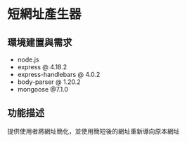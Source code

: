 # 短網址產生器

## 環境建置與需求
- node.js
- express @ 4.18.2
- express-handlebars @ 4.0.2
- body-parser @ 1.20.2
- mongoose @7.1.0

## 功能描述
提供使用者將網址簡化，並使用簡短後的網址重新導向原本網址